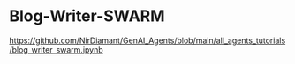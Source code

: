 # Blog-Writer-SWARM
https://github.com/NirDiamant/GenAI_Agents/blob/main/all_agents_tutorials/blog_writer_swarm.ipynb

